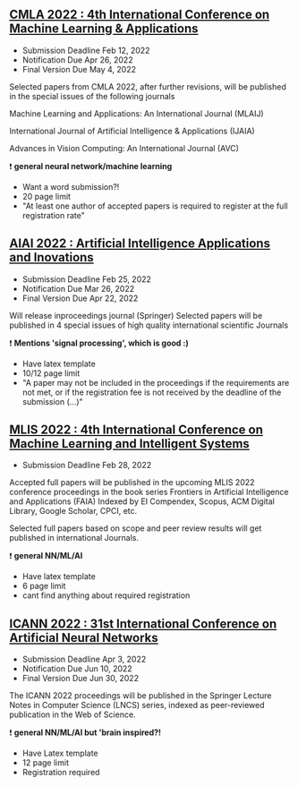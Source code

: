## [CMLA 2022 : 4th International Conference on Machine Learning & Applications](https://www.cseit2022.org/cmla/papersubmission)

* Submission Deadline 	Feb 12, 2022
* Notification Due 	Apr 26, 2022
* Final Version Due 	May 4, 2022 



Selected papers from CMLA 2022, after further revisions, will be published in the special issues of the following journals

Machine Learning and Applications: An International Journal (MLAIJ)

International Journal of Artificial Intelligence & Applications (IJAIA)

Advances in Vision Computing: An International Journal (AVC)

:exclamation: **general neural network/machine learning**

* Want a word submission?!
* 20 page limit
* "At least one author of accepted papers is required to register at the full registration rate"

## [AIAI 2022 : Artificial Intelligence Applications and Inovations](https://ifipaiai.org/2022/calls-for-papers/)

* Submission Deadline 	Feb 25, 2022
* Notification Due 	Mar 26, 2022
* Final Version Due 	Apr 22, 2022 

Will release inproceedings journal (Springer)
Selected papers will be published in 4 special issues of high quality international scientific Journals


:exclamation: **Mentions 'signal processing', which is good :)**

* Have latex template
* 10/12 page limit
* "A paper may not be included in the proceedings if the requirements are not met, or if the registration fee is not received by the deadline of the submission (...)"

## [MLIS 2022 : 4th International Conference on Machine Learning and Intelligent Systems](http://www.machinelearningconf.org/SubmissionInstructions)


* Submission Deadline 	Feb 28, 2022 



Accepted full papers will be published in the upcoming MLIS 2022 conference proceedings in the book series Frontiers in Artificial Intelligence and Applications (FAIA) Indexed by EI Compendex, Scopus, ACM Digital Library, Google Scholar, CPCI, etc.

Selected full papers based on scope and peer review results will get published in international Journals.


:exclamation: **general NN/ML/AI**

* Have latex template
* 6 page limit
* cant find anything about required registration

## [ICANN 2022 : 31st International Conference on Artificial Neural Networks](https://e-nns.org/icann2022/submission/)

* Submission Deadline 	Apr 3, 2022
* Notification Due 	Jun 10, 2022
* Final Version Due 	Jun 30, 2022

The ICANN 2022 proceedings will be published in the Springer Lecture Notes in Computer Science (LNCS) series, indexed as peer-reviewed publication in the Web of Science. 


:exclamation: **general NN/ML/AI but 'brain inspired?!**


* Have Latex template
* 12 page limit
* Registration required
